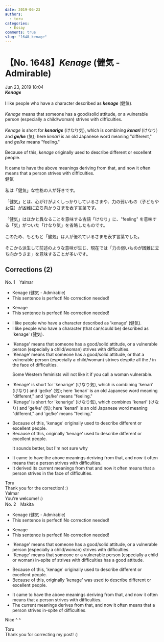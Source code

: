 ```yaml
---
date: 2019-06-23
authors:
  - toru
categories:
  - Essay
comments: true
slug: "1648_kenage"
---
```


# 【No. 1648】<strong><em>Kenage</strong></em> (健気 - Admirable)
<div class="date">Jun 23, 2019 18:04</div>
<div id="post"><div id="body_show_ori">
<strong><em>Kenage</strong></em><br/><br/>I like people who have a character described as <strong><em>kenage</em></strong> (健気).<br/><br/><em>Kenage</em> means that someone has a good/solid attitude, or a vulnerable person (especially a child/woman) strives with difficulties.<br/><br/><em>Kenage</em> is short for <strong><em>kenarige</em></strong> (けなり気), which is combining <strong><em>kenari</em></strong> (けなり) and <strong><em>ge/ke</em></strong> (気); here <em>kenari</em> is an old Japanese word meaning "different," and <em>ge/ke</em> means "feeling."<br/><br/>Because of this, <em>kenage</em> originally used to describe different or excellent people.<br/><br/>It came to have the above meanings deriving from that, and now it often means that a person strives with difficulties.
</div></div>

<!-- more -->

<div id="post_ja"><div id="body_show_mo">
健気<br/><br/>私は「健気」な性格の人が好きです。<br/><br/>「健気」とは、心がけがよくしっかりしているさまや、力の弱いもの（子どもや女性）が困難に立ち向かうさまを表す言葉です。<br/><br/>「健気」はほかと異なることを意味する古語「けなり」に、"feeling" を意味する「気」がついた「けなり気」を省略したものです。<br/><br/>このため、もともと「健気」は人が優れているさまを表す言葉でした。<br/><br/>そこから派生して前述のような意味が生じ、現在では「力の弱いものが困難に立ち向かうさま」を意味することが多いです。
</div></div>

## Corrections (2)
<div id="block"><div class="first_name"> No. 1　<span class="just_name">Yalmar</span></div><div id="block2">
<ul class="correction_field">
<li class="incorrect">Kenage (健気 - Admirable)</li>
<li class="corrected perfect">This sentence is perfect! No correction needed!</li>
</ul>
<ul class="correction_field">
<li class="incorrect">Kenage</li>
<li class="corrected perfect">This sentence is perfect! No correction needed!</li>
</ul>
<ul class="correction_field">
<li class="incorrect">I like people who have a character described as 'kenage' (健気).</li>
<li class="corrected correct">
I like people who have a character <span class="f_blue">(that can/could be) </span>described as 'kenage' (健気).
</li>
</ul>
<ul class="correction_field">
<li class="incorrect">'Kenage' means that someone has a good/solid attitude, or a vulnerable person (especially a child/woman) strives with difficulties.</li>
<li class="corrected correct">
'Kenage' means that someone has a good<span class="f_gray"><span class="sline">/solid</span></span> attitude, or <span class="f_red">that</span> a vulnerable person (especially a child/woman) strives <span class="f_red">despite all the / in the face of</span> difficulties.
<p class="correction_comment">Some Western feminists will not like it if you call a woman vulnerable.</p>
</li>
</ul>
<ul class="correction_field">
<li class="incorrect">'Kenage' is short for 'kenarige' (けなり気), which is combining 'kenari' (けなり) and 'ge/ke' (気); here 'kenari' is an old Japanese word meaning "different," and 'ge/ke' means "feeling."</li>
<li class="corrected correct">
'Kenage' is short for 'kenarige' (けなり気), which <span class="f_red">combines</span> 'kenari' (けなり) and 'ge/ke' (気); here 'kenari' is an old Japanese word meaning "different," and 'ge/ke' means "feeling."
</li>
</ul>
<ul class="correction_field">
<li class="incorrect">Because of this, 'kenage' originally used to describe different or excellent people.</li>
<li class="corrected correct">
Because of this, <span class="f_red">originally</span> 'kenage' used to describe different or excellent people.
<p class="correction_comment">It sounds better, but I'm not sure why</p>
</li>
</ul>
<ul class="correction_field">
<li class="incorrect">It came to have the above meanings deriving from that, and now it often means that a person strives with difficulties.</li>
<li class="corrected correct">
<span class="f_red">It derived its current</span> meanings from that and now it often means that a person strives <span class="f_red">in the face of</span> difficulties.
</li>
</ul>
</div><div class="name"><span class="just_name">Toru</span><br>
Thank you for the correction! :)
</div>
<div class="name"><span class="just_name">Yalmar</span><br>
You're welcome! :)
</div>
</div>
<div id="block"><div class="first_name"> No. 2　<span class="just_name">Makita</span></div><div id="block2">
<ul class="correction_field">
<li class="incorrect">Kenage (健気 - Admirable)</li>
<li class="corrected perfect">This sentence is perfect! No correction needed!</li>
</ul>
<ul class="correction_field">
<li class="incorrect">Kenage</li>
<li class="corrected perfect">This sentence is perfect! No correction needed!</li>
</ul>
<ul class="correction_field">
<li class="incorrect">'Kenage' means that someone has a good/solid attitude, or a vulnerable person (especially a child/woman) strives with difficulties.</li>
<li class="corrected correct">
'Kenage' means that someone or a vulnerable person (especially a child or woman) <span class="f_red">in-spite of <span class="sline"> strives with </span></span>difficulties <span class="f_red">has a good attitude.</span>
</li>
</ul>
<ul class="correction_field">
<li class="incorrect">Because of this, 'kenage' originally used to describe different or excellent people.</li>
<li class="corrected correct">
Because of this, <span class="f_red">originally </span>'kenage'<span class="f_red"> was</span> used to describe different or excellent people.
</li>
</ul>
<ul class="correction_field">
<li class="incorrect">It came to have the above meanings deriving from that, and now it often means that a person strives with difficulties.</li>
<li class="corrected correct">
<span class="f_red">The current</span> meanings <span class="f_red">derives </span>from that, and now it often means that a person strives <span class="f_red">in-spite of </span>difficulties.
</li>
</ul>
<p class="comment_small">
 Nice ^ ^
</p>

</div><div class="name"><span class="just_name">Toru</span><br>
Thank you for correcting my post! :)
</div>
</div>
